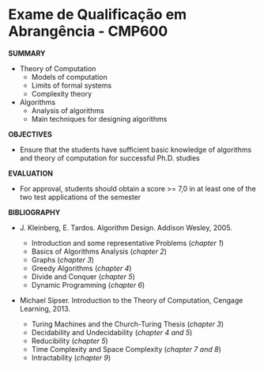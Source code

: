 # Exame de Qualificação em Abrangência - CMP600

**SUMMARY** 

- Theory of Computation
   - Models of computation 
   - Limits of formal systems
   - Complexity theory
- Algorithms
   - Analysis of algorithms
   - Main techniques for designing algorithms

 **OBJECTIVES**

 - Ensure that the students have sufficient basic knowledge of algorithms and theory of computation for successful Ph.D. studies

 **EVALUATION**

- For approval, students should obtain a score >= 7,0 in at least one of the two test applications of the semester

**BIBLIOGRAPHY**

- J. Kleinberg, E. Tardos. Algorithm Design. Addison Wesley, 2005.
   - Introduction and some representative Problems (*chapter 1*)
   - Basics of Algorithms Analysis (*chapter 2*)
   - Graphs (*chapter 3*)
   - Greedy Algorithms (*chapter 4*)
   - Divide and Conquer (*chapter 5*)
   - Dynamic Programming (*chapter 6*)
   
- Michael Sipser. Introduction to the Theory of Computation, Cengage Learning, 2013.
   - Turing Machines and the Church-Turing Thesis (*chapter 3*)
   - Decidability and Undecidability (*chapter 4 and 5*)
   - Reducibility (*chapter 5*)
   - Time Complexity and Space Complexity (*chapter 7 and 8*)
   - Intractability (*chapter 9*)

